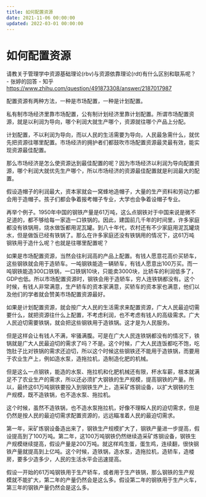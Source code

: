 ```yaml
---
title: 如何配置资源
date: 2021-11-06 00:00:00
updated: 2022-03-01 00:00:00
---
```


# 如何配置资源

请教关于管理学中资源基础理论(rbv)与资源依靠理论(rdt)有什么区别和联系呢？ - 张婷的回答 - 知乎
https://www.zhihu.com/question/491873308/answer/2187017987

配置资源有两种方法，一种是市场配置，一种是计划配置。

私有制市场经济里靠市场配置，公有制计划经济里靠计划配置。所谓市场配置资源，就是以利润为导向，哪个利润大就生产哪个，资源就往哪个产品上分配。

计划配置，不以利润为导向，而以人民的生活需要为导向，人民最急需什么，就优先把资源往哪里配置。市场经济的拥护者们都鼓吹市场配置资源最灵最有效，能实现资源最佳配置。

那么市场经济是怎么使资源达到最佳配置的呢？因为市场经济以利润为导向配置资源，哪个利润大就优先生产哪个，所以市场经济的资源最佳配置就是利润最大的配置。

假设造帽子的利润最大，资本家就会一窝蜂地造帽子，大量的生产资料和劳动力都会用于造帽子。孩子们都会争着报考帽子专业，大学也会争着设帽子专业。

再举个例子。1950年中国的钢铁产量是61万吨，这么点钢铁对于中国来说是微不足道的，都不够给每一家造一口铁锅的。因此，建国前几千年的时间里，许多家庭都没有铁锅用，烧水做饭都用泥瓦罐。到八十年代，农村还有不少家庭用泥瓦罐烧水，但是做饭已经有铁锅了。那么在许多家庭还没有铁锅用的情况下，这61万吨钢铁用于造什么呢？也就是往哪里配置呢？

如果是市场配置资源，当然会往利润高的产品上配置。有钱人愿意花高价买轿车，这些钢铁就会用于造轿车。一吨钢铁能造一辆轿车，有钱人愿意出100万买。而一吨钢铁能造300口铁锅，一口铁锅10块，只能卖3000块，比轿车的利润低多了，GDP也低。所以市场配置资源时，钢铁会用于造轿车，穷人连铁锅都没有。这个时候，有钱人非常满意，生产轿车的资本家满意，买轿车的资本家也满意，他们以及他们的学者就会赞美市场配置资源最好。

如果是计划配置资源，就会按广大人民的生活需求来配置资源，广大人民最迫切需要什么，就把资源往什么上配置，不考虑利润，也不考虑有钱人的高级需求。广大人民迫切需要铁锅，就会把这些钢铁用于造铁锅。这才是为人民服务。

但是这样会让有钱人不满，牢骚满腹。可是在广大人民连铁锅都没有的情况下，铁锅就是广大人民最迫切的需求了吗？不是。这个时候，广大人民连饭都吃不饱，吃饱肚子比对铁锅的需求还迫切，所以这个时候这些钢铁还不能用于造铁锅，而要用于农业生产上，例如造水泵，造拖拉机，造制造化肥的机械。

但是这么一点钢铁，能造的水泵、拖拉机和化肥机械还有限，杯水车薪，根本就满足不了农业生产的需求，所以还必须扩大钢铁的生产规模，提高钢铁的产量。所以，最终这61万吨钢铁要投入到钢铁生产上，造采矿炼钢设备，以扩大钢铁的生产规模，既不造铁锅，也不造水泵、拖拉机。

这个时候，虽然不造铁锅，也不造水泵拖拉机，好像不理睬人民的迫切需求，但是仍然是按人民的最迫切需求配置资源的，远远瞄准着人民的最迫切需求。

第一年，采矿炼钢设备造出来了，钢铁生产规模扩大了，钢铁产量进一步提高，假设提高到了100万吨。第二年，这100万吨钢铁仍然继续造采矿炼钢设备，钢铁生产规模继续提高，假设产量是200万吨。就这样鸡生蛋，蛋生鸡，连续翻，很快钢铁产量就提高到上亿吨。这个时候，造铁锅，造水泵，造拖拉机，造轿车，造楼房，要多少造多少，人民的生活水平会迅速提高。

假设一开始的61万吨钢铁用于生产轿车，或者用于生产铁锅，那么钢铁的生产规模就不能扩大，第二年的产量仍然会是这么多。假设第二年的钢铁用于生产火车，第三年的钢铁产量仍然会是这么多。

